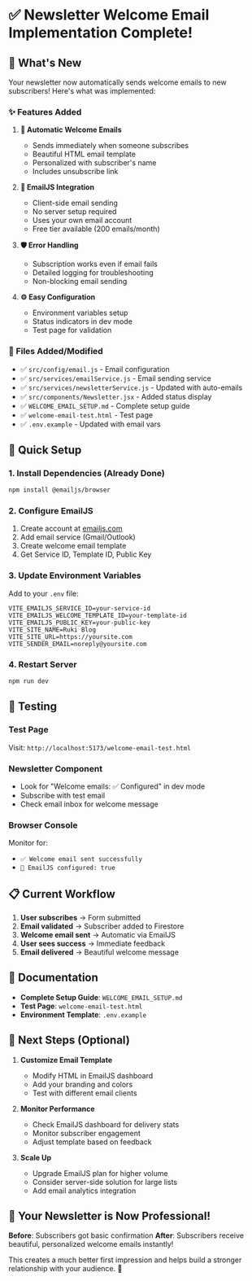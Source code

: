 # ✅ Newsletter Welcome Email Implementation Complete!

## 🎉 What's New

Your newsletter now automatically sends welcome emails to new subscribers! Here's what was implemented:

### ✨ Features Added

1. **🔄 Automatic Welcome Emails**
   - Sends immediately when someone subscribes
   - Beautiful HTML email template
   - Personalized with subscriber's name
   - Includes unsubscribe link

2. **📧 EmailJS Integration**
   - Client-side email sending
   - No server setup required
   - Uses your own email account
   - Free tier available (200 emails/month)

3. **🛡️ Error Handling**
   - Subscription works even if email fails
   - Detailed logging for troubleshooting
   - Non-blocking email sending

4. **⚙️ Easy Configuration**
   - Environment variables setup
   - Status indicators in dev mode
   - Test page for validation

### 📁 Files Added/Modified

- ✅ `src/config/email.js` - Email configuration
- ✅ `src/services/emailService.js` - Email sending service
- ✅ `src/services/newsletterService.js` - Updated with auto-emails
- ✅ `src/components/Newsletter.jsx` - Added status display
- ✅ `WELCOME_EMAIL_SETUP.md` - Complete setup guide
- ✅ `welcome-email-test.html` - Test page
- ✅ `.env.example` - Updated with email vars

## 🚀 Quick Setup

### 1. Install Dependencies (Already Done)
```bash
npm install @emailjs/browser
```

### 2. Configure EmailJS
1. Create account at [emailjs.com](https://www.emailjs.com/)
2. Add email service (Gmail/Outlook)
3. Create welcome email template
4. Get Service ID, Template ID, Public Key

### 3. Update Environment Variables
Add to your `.env` file:
```env
VITE_EMAILJS_SERVICE_ID=your-service-id
VITE_EMAILJS_WELCOME_TEMPLATE_ID=your-template-id
VITE_EMAILJS_PUBLIC_KEY=your-public-key
VITE_SITE_NAME=Ruki Blog
VITE_SITE_URL=https://yoursite.com
VITE_SENDER_EMAIL=noreply@yoursite.com
```

### 4. Restart Server
```bash
npm run dev
```

## 🧪 Testing

### Test Page
Visit: `http://localhost:5173/welcome-email-test.html`

### Newsletter Component
- Look for "Welcome emails: ✅ Configured" in dev mode
- Subscribe with test email
- Check email inbox for welcome message

### Browser Console
Monitor for:
- `✅ Welcome email sent successfully`
- `📧 EmailJS configured: true`

## 📋 Current Workflow

1. **User subscribes** → Form submitted
2. **Email validated** → Subscriber added to Firestore
3. **Welcome email sent** → Automatic via EmailJS
4. **User sees success** → Immediate feedback
5. **Email delivered** → Beautiful welcome message

## 📖 Documentation

- **Complete Setup Guide**: `WELCOME_EMAIL_SETUP.md`
- **Test Page**: `welcome-email-test.html`
- **Environment Template**: `.env.example`

## 🎯 Next Steps (Optional)

1. **Customize Email Template**
   - Modify HTML in EmailJS dashboard
   - Add your branding and colors
   - Test with different email clients

2. **Monitor Performance**
   - Check EmailJS dashboard for delivery stats
   - Monitor subscriber engagement
   - Adjust template based on feedback

3. **Scale Up**
   - Upgrade EmailJS plan for higher volume
   - Consider server-side solution for large lists
   - Add email analytics integration

## 🎉 Your Newsletter is Now Professional!

**Before**: Subscribers got basic confirmation
**After**: Subscribers receive beautiful, personalized welcome emails instantly!

This creates a much better first impression and helps build a stronger relationship with your audience. 🚀
